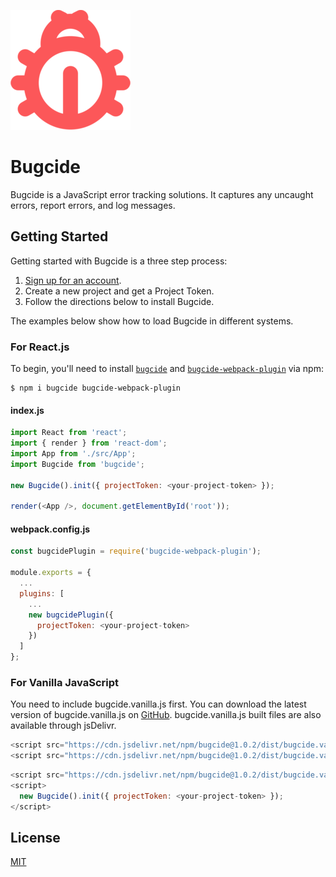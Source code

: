 ![logo](./dist/img/logo.png)

# Bugcide

Bugcide is a JavaScript error tracking solutions.
It captures any uncaught errors, report errors, and log messages.

## Getting Started

Getting started with Bugcide is a three step process:

1. [Sign up for an account](https://bugcide.netlify.com/).
2. Create a new project and get a Project Token.
3. Follow the directions below to install Bugcide.

The examples below show how to load Bugcide in different systems.

### For React.js

To begin, you'll need to install [`bugcide`](https://www.npmjs.com/package/bugcide) and [`bugcide-webpack-plugin`](https://www.npmjs.com/package/bugcide-webpack-plugin) via npm:

```
$ npm i bugcide bugcide-webpack-plugin
```

#### index.js

```javascript
import React from 'react';
import { render } from 'react-dom';
import App from './src/App';
import Bugcide from 'bugcide';

new Bugcide().init({ projectToken: <your-project-token> });

render(<App />, document.getElementById('root'));
```

#### webpack.config.js

```javascript
const bugcidePlugin = require('bugcide-webpack-plugin');

module.exports = {
  ...
  plugins: [
    ...
    new bugcidePlugin({
      projectToken: <your-project-token>
    })
  ]
};
```


### For Vanilla JavaScript

You need to include bugcide.vanilla.js first.
You can download the latest version of bugcide.vanilla.js on [GitHub](https://github.com/jy7123943/bugcide_npm_package).
bugcide.vanilla.js built files are also available through jsDelivr.

```javascript
<script src="https://cdn.jsdelivr.net/npm/bugcide@1.0.2/dist/bugcide.vanilla.js"></script>
<script src="https://cdn.jsdelivr.net/npm/bugcide@1.0.2/dist/bugcide.vanilla.min.js"></script> // minified version
```

```javascript
<script src="https://cdn.jsdelivr.net/npm/bugcide@1.0.2/dist/bugcide.vanilla.js"></script>
<script>
  new Bugcide().init({ projectToken: <your-project-token> });
</script>
```


## License

[MIT](https://github.com/jy7123943/bugcide_npm_package/blob/master/LICENSE.md)
